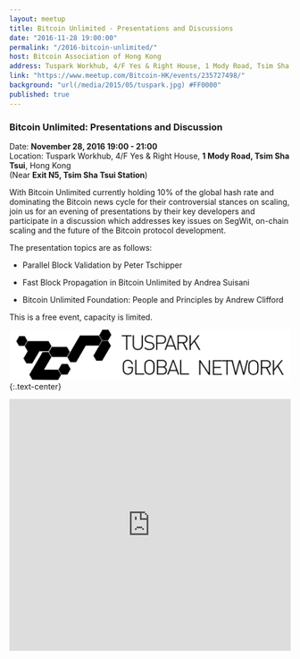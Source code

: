 ```yaml
---
layout: meetup
title: Bitcoin Unlimited - Presentations and Discussions
date: "2016-11-28 19:00:00"
permalink: "/2016-bitcoin-unlimited/"
host: Bitcoin Association of Hong Kong
address: Tuspark Workhub, 4/F Yes & Right House, 1 Mody Road, Tsim Sha Tsui, Hong Kong
link: "https://www.meetup.com/Bitcoin-HK/events/235727498/"
background: "url(/media/2015/05/tuspark.jpg) #FF0000"
published: true
---
```


### Bitcoin Unlimited: Presentations and Discussion

Date: **November 28, 2016 19:00 - 21:00**     
Location: Tuspark Workhub, 4/F Yes & Right House, **1 Mody Road, Tsim Sha Tsui**, Hong Kong     
(Near **Exit N5, Tsim Sha Tsui Station**)     

With Bitcoin Unlimited currently holding 10% of the global hash rate and dominating the Bitcoin news cycle for their controversial stances on scaling, join us for an evening of presentations by their key developers and participate in a discussion which addresses key issues on SegWit, on-chain scaling and the future of the Bitcoin protocol development.

The presentation topics are as follows:

* Parallel Block Validation by Peter Tschipper 

* Fast Block Propagation in Bitcoin Unlimited by Andrea Suisani 

* Bitcoin Unlimited Foundation: People and Principles by Andrew Clifford

This is a free event, capacity is limited.

[![Tuspark Global Hub](/media/2015/10/tuspark.png)](http://tuspark.hk/)
{:.text-center}

<iframe src="https://www.google.com/maps/embed?pb=!1m18!1m12!1m3!1d3691.4930903497157!2d114.17094631549594!3d22.2971839486414!2m3!1f0!2f0!3f0!3m2!1i1024!2i768!4f13.1!3m3!1m2!1s0x340400f2077332eb%3A0x75172dc731cc9de!2sTGN+TST+Workhub!5e0!3m2!1sen!2s!4v1479912203343" width="100%" height="450" frameborder="0" style="border:0" allowfullscreen></iframe>
